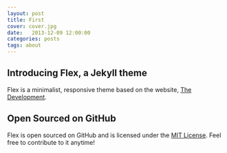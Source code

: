 ```yaml
---
layout: post
title: First 
cover: cover.jpg
date:   2013-12-09 12:00:00
categories: posts
tags: about 
---
```


## Introducing Flex, a Jekyll theme

Flex is a minimalist, responsive theme based on the website, [The Development](http://thedevelopment.co).

<!--more-->

## Open Sourced on GitHub

Flex is open sourced on GitHub and is licensed under the [MIT License](http://opensource.org/licenses/MIT). Feel free to contribute to it anytime!

